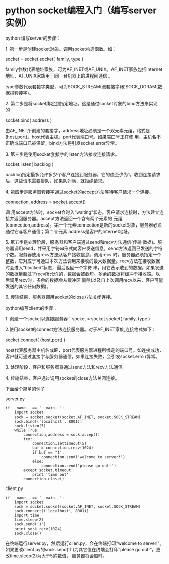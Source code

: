 # python socket编程入门（编写server实例）

python 编写server的步骤：

1\. 第一步是创建socket对象。调用socket构造函数。如：

socket = socket.socket( family, type )

family参数代表地址家族，可为AF_INET或AF_UNIX。AF_INET家族包括Internet地址，AF_UNIX家族用于同一台机器上的进程间通信
。

type参数代表套接字类型，可为SOCK_STREAM(流套接字)和SOCK_DGRAM(数据报套接字)。

2\. 第二步是将socket绑定到指定地址。这是通过socket对象的bind方法来实现的：

socket.bind( address )

由AF_INET所创建的套接字，address地址必须是一个双元素元组，格式是(host,port)。host代表主机，port代表端口号。如果端口号正在使
用、主机名不正确或端口已被保留，bind方法将引发socket.error异常。

3\. 第三步是使用socket套接字的listen方法接收连接请求。

socket.listen( backlog )

backlog指定最多允许多少个客户连接到服务器。它的值至少为1。收到连接请求后，这些请求需要排队，如果队列满，就拒绝请求。

4\. 第四步是服务器套接字通过socket的accept方法等待客户请求一个连接。

connection, address = socket.accept()

调 用accept方法时，socket会时入“waiting”状态。客户请求连接时，方法建立连接并返回服务器。accept方法返回一个含有两个元素的
元组(connection,address)。第一个元素connection是新的socket对象，服务器必须通过它与客户通信；第二个元素
address是客户的Internet地址。

5\. 第五步是处理阶段，服务器和客户端通过send和recv方法通信(传输
数据)。服务器调用send，并采用字符串形式向客户发送信息。send方法返回已发送的字符个数。服务器使用recv方法从客户接收信息。调用recv
时，服务器必须指定一个整数，它对应于可通过本次方法调用来接收的最大数据量。recv方法在接收数据时会进入“blocked”状态，最后返回一个字符
串，用它表示收到的数据。如果发送的数据量超过了recv所允许的，数据会被截短。多余的数据将缓冲于接收端。以后调用recv时，多余的数据会从缓冲区
删除(以及自上次调用recv以来，客户可能发送的其它任何数据)。

6\. 传输结束，服务器调用socket的close方法关闭连接。

python编写client的步骤：

1\. 创建一个socket以连接服务器：socket = socket.socket( family, type )

2.使用socket的connect方法连接服务器。对于AF_INET家族,连接格式如下：

socket.connect( (host,port) )

host代表服务器主机名或IP，port代表服务器进程所绑定的端口号。如连接成功，客户就可通过套接字与服务器通信，如果连接失败，会引发socket.erro
r异常。

3\. 处理阶段，客户和服务器将通过send方法和recv方法通信。

4\. 传输结束，客户通过调用socket的close方法关闭连接。

下面给个简单的例子：

server.py

    
    
    if __name__ == '__main__':
        import socket
        sock = socket.socket(socket.AF_INET, socket.SOCK_STREAM)
        sock.bind(('localhost', 8001))
        sock.listen(5)
        while True:
            connection,address = sock.accept()
            try:
                connection.settimeout(5)
                buf = connection.recv(1024)
                if buf == '1':
                    connection.send('welcome to server!')
                else:
                    connection.send('please go out!')
            except socket.timeout:
                print 'time out'
            connection.close()

  

client.py

    
    
    if __name__ == '__main__':
        import socket
        sock = socket.socket(socket.AF_INET, socket.SOCK_STREAM)
        sock.connect(('localhost', 8001))
        import time
        time.sleep(2)
        sock.send('1')
        print sock.recv(1024)
        sock.close()

  

在终端运行server.py，然后运行clien.py，会在终端打印“welcome to
server!"。如果更改client.py的sock.send('1')为其它值在终端会打印”please go
out!“，更改time.sleep(2)为大于5的数值， 服务器将会超时。

  


